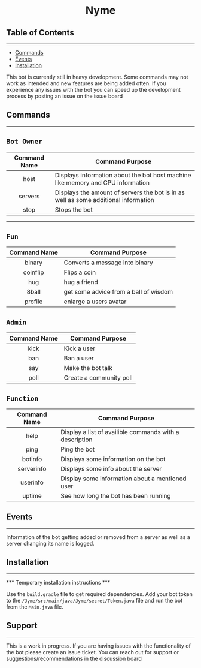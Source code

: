 <h1 align="center">Nyme</h1>

## **Table of Contents**
***
* [Commands](#commands)
* [Events](#events)
* [Installation](#installation)

This bot is currently still in heavy development. Some commands may not work as intended and new features are being added often. If you experience any issues with the bot you can speed up the development process by posting an issue on the issue board

## **Commands**
***

`Bot Owner`
------------
| Command Name | Command Purpose                                                                     |
|:------------:|-------------------------------------------------------------------------------------|
|     host     | Displays information about the bot host machine like memory and CPU information     |
|   servers    | Displays the amount of servers the bot is in as well as some additional information |
| stop | Stops the bot |
***

`Fun`
------------
| Command Name | Command Purpose                                                                     |
|:------------:|-------------------------------------------------------------------------------------|
| binary | Converts a message into binary | 
| coinflip | Flips a coin |
| hug | hug a friend | 
| 8ball | get some advice from a ball of wisdom | 
 | profile | enlarge a users avatar | 



`Admin`
------------
| Command Name | Command Purpose         |
|:------------:|-------------------------|
| kick | Kick a user             |
| ban | Ban a user              | 
| say | Make the bot talk       | 
| poll | Create a community poll |

`Function`
------------
| Command Name | Command Purpose                                         |
|:------------:|---------------------------------------------------------|
| help | Display a list of availible commands with a description | 
| ping | Ping the bot                                            | 
| botinfo | Displays some information on the bot  |
| serverinfo | Displays some info about the server |
| userinfo | Display some information about a mentioned user |  
| uptime | See how long the bot has been running |


## **Events**
***
Information of the bot getting added or removed from a server as well as a server changing its name is logged.

## **Installation**
***
*** Temporary installation instructions ***

Use the `build.gradle` file to get required dependencies. Add your bot token to the `/Jyme/src/main/java/Jyme/secret/Token.java` file and run the bot from the `Main.java` file. 

## **Support**
***
This is a work in progress. If you are having issues with the functionality of the bot please create an issue ticket. You can reach out for support or suggestions/recommendations in the discussion board